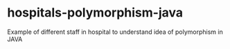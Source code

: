 # hospitals-polymorphism-java
Example of different staff in hospital to understand idea of polymorphism in JAVA
